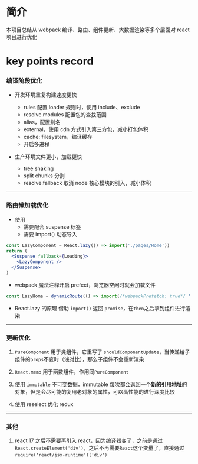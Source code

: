 # 简介

本项目总结从 webpack 编译、路由、组件更新、大数据渲染等多个层面对 react 项目进行优化

# key points record

### 编译阶段优化

- 开发环境重复构建速度更快

  - rules 配置 loader 规则时，使用 include、exclude
  - resolve.modules 配置包的查找范围
  - alias，配置别名
  - external，使用 cdn 方式引入第三方包，减小打包体积
  - cache: filesystem，编译缓存
  - 开启多进程

- 生产环境文件更小，加载更快

  - tree shaking
  - split chunks 分割
  - resolve.fallback 取消 node 核心模块的引入，减小体积

<hr>

### 路由懒加载优化

- 使用
  - 需要配合 suspense 标签
  - 需要 import() 动态导入

```jsx
const LazyComponent = React.lazy(() => import('./pages/Home'))
return (
  <Suspense fallback={Loading}>
    <LazyComponent />
  </Suspense>
)
```

- webpack 魔法注释开启 prefect，浏览器空闲时就会加载文件

```jsx
const LazyHome = dynamicRoute(() => import(/*webpackPrefetch: true*/ './pages/Home'))
```

- React.lazy 的原理
  借助 `import()` 返回 `promise`，在`then`之后拿到组件进行渲染

<hr>

### 更新优化

1. `PureComponent` 用于类组件，它重写了 `shouldComponentUpdate`，当传递给子组件的`props`不变时（浅对比），那么子组件不会重新渲染

2. `React.memo` 用于函数组件，作用同`PureComponent`

3. 使用 `immutable` 不可变数据，immutable 每次都会返回一个**新的引用地址**的对象，但是会尽可能的复用老对象的属性，可以高性能的进行深度比较

4. 使用 reselect 优化 redux

<hr>

### 其他

1. react 17 之后不需要再引入 react，因为编译器变了，之前是通过`React.createElement('div')`，之后不再需要`React`这个变量了，直接通过`require('react/jsx-runtime')('div')`
